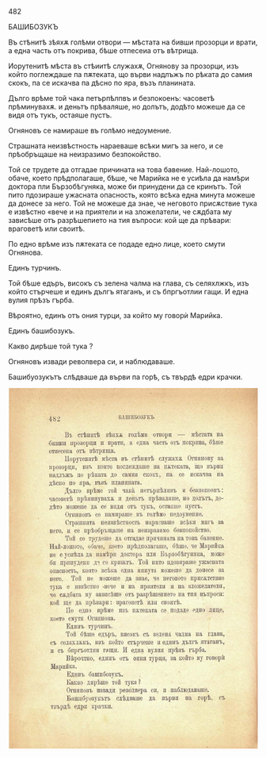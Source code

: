 ﻿482

БАШИБОЗУКЪ

Въ стѣнитѣ зѣяхѫ голѣми отвори — мѣстата на бивши прозорци и врати, а една часть отъ покрива, бѣше отпесеиа отъ вѣтрища.

Иорутенитѣ мѣста въ стѣиитѣ служахѫ, Огнянову за прозорци, изъ който поглеждаше па пѫтеката, що върви надлъжъ по рѣката до самия скокъ, па се искачва па дѣсно по яра, възъ планината.

Дълго врѣме той чака петърпѣлпвъ и безпокоенъ: часоветѣ прѣминувахѫ. и деньтъ прѣваляше, но долътъ, додѣто можеше да се видя отъ тукъ, остаяше пустъ.

Огняновъ се намираше въ голѣмо недоумение.

Страшната неизвѣстность нараеваше всѣки мигъ за него, и се прѣобръщаше на неизразимо безпокойство.

Той се трудете да отгадае причината на това бавение. Най-лошото, обаче, което прѣдполагаше, бѣше, че Марийка не е усиѣла да намѣри доктора пли Бързобѣгуняка, може би принудени да се кринътъ. Той пито пдозираше ужасната опасность, която всѣка една минута можеше да донесе за него. Той не можеше да знае, че неговото присѫствие тука е извѣстно «вече и на приятели и на зложелатели, че сѫдбата му зависѣше отъ разрѣшепието на тия въпроси: кой ще да прѣвари: враговетѣ или своитѣ.

По едно врѣме изъ пѫтеката се подаде едно лице, което смути Огнянова.

Единъ турчинъ.

Той бѣше едъръ, високъ съ зелена чалма на глава, съ селяхлжкъ, изъ който стърчеше и единъ дългъ ятаганъ, и съ бпргъотлии гащи. И една вулия прѣзъ гърба.

Вѣроятно, единъ отъ ония турци, за който му говорѝ Марийка.

Единъ башибозукъ.

Какво дирѣше той тука ?

Огняновъ извади револвера си, и наблюдаваше.

Башибуозукътъ слѣдваше да върви па горѣ, съ твърдѣ едри крачки.

![original](images/535.jpg)

